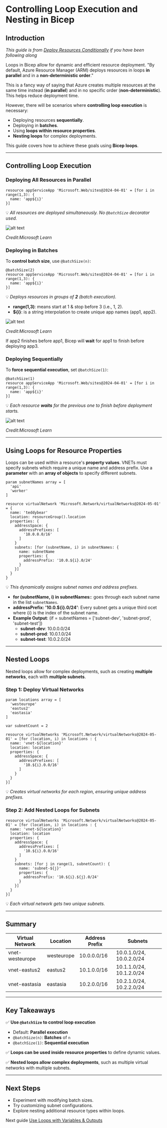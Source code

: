 # Controlling Loop Execution and Nesting in Bicep

## Introduction

*This guide is from [Deploy Resources Conditionally](./DeployResourcesConditionally.md) if you have been following along*

Loops in Bicep allow for dynamic and efficient resource deployment. "By default, Azure Resource Manager (ARM) deploys resources in loops **in parallel** and in a **non-deterministic order**." 

This is a fancy way of saying that Azure creates multiple resources at the same time instead (**in parallel**) and in no specific order (**non-deterministic**). This helps reduce deployment time.

However, there will be scenarios where **controlling loop execution** is necessary:
- Deploying resources **sequentially**.
- Deploying in **batches**.
- Using **loops within resource properties**.
- **Nesting loops** for complex deployments.

This guide covers how to achieve these goals using **Bicep loops**.

---

## Controlling Loop Execution


### Deploying All Resources in Parallel
```bicep
resource appServiceApp 'Microsoft.Web/sites@2024-04-01' = [for i in range(1,3): {
  name: 'app${i}'
}]
```
💡 *All resources are deployed simultaneously. No ```@batchSize``` decorator used.*

![alt text](https://i.imgur.com/BgBad6B.png)

*Credit:Microsoft Learn*
### Deploying in Batches
To **control batch size**, use `@batchSize(n)`:
```bicep
@batchSize(2)
resource appServiceApp 'Microsoft.Web/sites@2024-04-01' = [for i in range(1,3): {
  name: 'app${i}'
}]
```
💡 *Deploys resources in groups of **2** (batch execution).*
+ **range(1,3)**: means start at 1 & stop before 3 (i.e., 1, 2).
+ **${i}**: is a string interpolation to create unique app names (app1, app2).

![alt text](https://i.imgur.com/Aj6rFjd.png)

*Credit:Microsoft Learn*

If app2 finishes before app1, Bicep will **wait** for app1 to finish before deploying app3.

### Deploying Sequentially
To **force sequential execution**, set `@batchSize(1)`:
```bicep
@batchSize(1)
resource appServiceApp 'Microsoft.Web/sites@2024-04-01' = [for i in range(1,3): {
  name: 'app${i}'
}]
```
💡 *Each resource **waits** for the previous one to finish before deployment starts.*

![alt text](https://i.imgur.com/C4awUAl.png)

*Credit:Microsoft Learn*

---

## Using Loops for Resource Properties
Loops can be used within a resource's **property values**. VNETs must specify subnets which require a unique name and address prefix. Use a **parameter** with an **array of objects** to specify different subnets. 

```bicep
param subnetNames array = [
  'api'
  'worker'
]

resource virtualNetwork 'Microsoft.Network/virtualNetworks@2024-05-01' = {
  name: 'teddybear'
  location: resourceGroup().location
  properties: {
    addressSpace: {
      addressPrefixes: [
        '10.0.0.0/16'
      ]
    }
    subnets: [for (subnetName, i) in subnetNames: {
      name: subnetName
      properties: {
        addressPrefix: '10.0.${i}.0/24'
      }
    }]
  }
}
```
💡 *This dynamically assigns subnet names and address prefixes.*
+ **for (subnetName, i) in subnetNames:**: goes through each subnet name in the list ```subnetNames```.
+ **addressPrefix: '10.0.${i}.0/24'**: Every subnet gets a unique third ocet where {i} is the index of the subnet name. 
+ **Example Output**: (if = subnetNames = ['subnet-dev', 'subnet-prod', 'subnet-test'])
  + **subnet-dev**: 10.0.0.0/24
  + **subnet-prod**: 10.0.1.0/24
  + **subnet-test**: 10.0.2.0/24
---

## Nested Loops
Nested loops allow for complex deployments, such as creating **multiple networks**, each with **multiple subnets**.

### Step 1: Deploy Virtual Networks
```bicep
param locations array = [
  'westeurope'
  'eastus2'
  'eastasia'
]

var subnetCount = 2

resource virtualNetworks 'Microsoft.Network/virtualNetworks@2024-05-01' = [for (location, i) in locations : {
  name: 'vnet-${location}'
  location: location
  properties: {
    addressSpace: {
      addressPrefixes: [
        '10.${i}.0.0/16'
      ]
    }
  }
}]
```
💡 *Creates virtual networks for each region, ensuring unique address prefixes.*

### Step 2: Add Nested Loops for Subnets
```bicep
resource virtualNetworks 'Microsoft.Network/virtualNetworks@2024-05-01' = [for (location, i) in locations : {
  name: 'vnet-${location}'
  location: location
  properties: {
    addressSpace: {
      addressPrefixes: [
        '10.${i}.0.0/16'
      ]
    }
    subnets: [for j in range(1, subnetCount): {
      name: 'subnet-${j}'
      properties: {
        addressPrefix: '10.${i}.${j}.0/24'
      }
    }]
  }
}]
```
💡 *Each virtual network gets two unique subnets.*

---

## Summary
| Virtual Network | Location | Address Prefix | Subnets |
|----------------|----------|---------------|----------------|
| vnet-westeurope | westeurope | 10.0.0.0/16 | 10.0.1.0/24, 10.0.2.0/24 |
| vnet-eastus2 | eastus2 | 10.1.0.0/16 | 10.1.1.0/24, 10.1.2.0/24 |
| vnet-eastasia | eastasia | 10.2.0.0/16 | 10.2.1.0/24, 10.2.2.0/24 |

---

## Key Takeaways
✅ **Use `@batchSize` to control loop execution**
- Default: **Parallel execution**
- `@batchSize(n)`: **Batches** of `n`
- `@batchSize(1)`: **Sequential execution**

✅ **Loops can be used inside resource properties** to define dynamic values.

✅ **Nested loops allow complex deployments**, such as multiple virtual networks with multiple subnets.

---

## Next Steps
- Experiment with modifying batch sizes.
- Try customizing subnet configurations.
- Explore nesting additional resource types within loops.

Next guide [Use Loops with Variables & Outputs](./UseLoopsWithVariables&Outputs.md)
